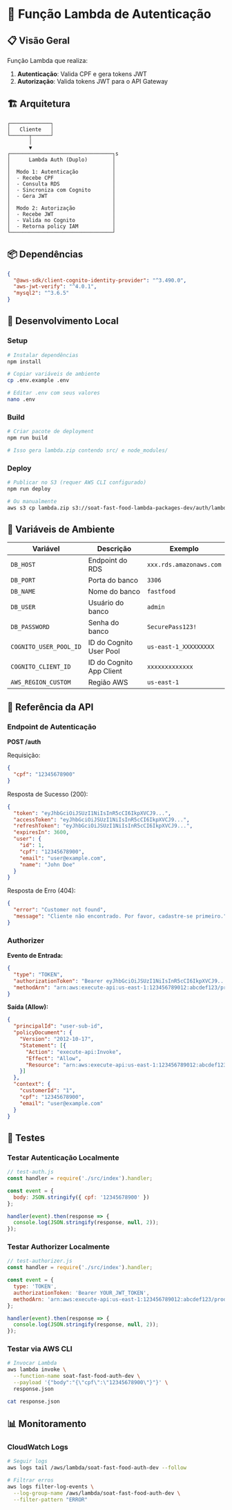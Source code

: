 # 🔐 Função Lambda de Autenticação

## 📋 Visão Geral

Função Lambda que realiza:
1. **Autenticação**: Valida CPF e gera tokens JWT
2. **Autorização**: Valida tokens JWT para o API Gateway

## 🏗️ Arquitetura

```
┌─────────────┐
│   Cliente   │
└──────┬──────┘
       │
       ▼
┌─────────────────────────────────┐s
│      Lambda Auth (Duplo)        │
│                                 │
│  Modo 1: Autenticação           │
│  - Recebe CPF                   │
│  - Consulta RDS                 │
│  - Sincroniza com Cognito       │
│  - Gera JWT                     │
│                                 │
│  Modo 2: Autorização            │
│  - Recebe JWT                   │
│  - Valida no Cognito            │
│  - Retorna policy IAM           │
└─────────────────────────────────┘
```

## 📦 Dependências

```json
{
  "@aws-sdk/client-cognito-identity-provider": "^3.490.0",
  "aws-jwt-verify": "^4.0.1",
  "mysql2": "^3.6.5"
}
```

## 🚀 Desenvolvimento Local

### Setup

```bash
# Instalar dependências
npm install

# Copiar variáveis de ambiente
cp .env.example .env

# Editar .env com seus valores
nano .env
```

### Build

```bash
# Criar pacote de deployment
npm run build

# Isso gera lambda.zip contendo src/ e node_modules/
```

### Deploy

```bash
# Publicar no S3 (requer AWS CLI configurado)
npm run deploy

# Ou manualmente
aws s3 cp lambda.zip s3://soat-fast-food-lambda-packages-dev/auth/lambda.zip
```

## 🔧 Variáveis de Ambiente

| Variável | Descrição | Exemplo |
|----------|-----------|---------|
| `DB_HOST` | Endpoint do RDS | `xxx.rds.amazonaws.com` |
| `DB_PORT` | Porta do banco | `3306` |
| `DB_NAME` | Nome do banco | `fastfood` |
| `DB_USER` | Usuário do banco | `admin` |
| `DB_PASSWORD` | Senha do banco | `SecurePass123!` |
| `COGNITO_USER_POOL_ID` | ID do Cognito User Pool | `us-east-1_XXXXXXXXX` |
| `COGNITO_CLIENT_ID` | ID do Cognito App Client | `xxxxxxxxxxxxx` |
| `AWS_REGION_CUSTOM` | Região AWS | `us-east-1` |

## 📝 Referência da API

### Endpoint de Autenticação

**POST /auth**

Requisição:
```json
{
  "cpf": "12345678900"
}
```

Resposta de Sucesso (200):
```json
{
  "token": "eyJhbGciOiJSUzI1NiIsInR5cCI6IkpXVCJ9...",
  "accessToken": "eyJhbGciOiJSUzI1NiIsInR5cCI6IkpXVCJ9...",
  "refreshToken": "eyJhbGciOiJSUzI1NiIsInR5cCI6IkpXVCJ9...",
  "expiresIn": 3600,
  "user": {
    "id": 1,
    "cpf": "12345678900",
    "email": "user@example.com",
    "name": "John Doe"
  }
}
```

Resposta de Erro (404):
```json
{
  "error": "Customer not found",
  "message": "Cliente não encontrado. Por favor, cadastre-se primeiro."
}
```

### Authorizer

**Evento de Entrada:**
```json
{
  "type": "TOKEN",
  "authorizationToken": "Bearer eyJhbGciOiJSUzI1NiIsInR5cCI6IkpXVCJ9...",
  "methodArn": "arn:aws:execute-api:us-east-1:123456789012:abcdef123/prod/GET/orders"
}
```

**Saída (Allow):**
```json
{
  "principalId": "user-sub-id",
  "policyDocument": {
    "Version": "2012-10-17",
    "Statement": [{
      "Action": "execute-api:Invoke",
      "Effect": "Allow",
      "Resource": "arn:aws:execute-api:us-east-1:123456789012:abcdef123/prod/GET/orders"
    }]
  },
  "context": {
    "customerId": "1",
    "cpf": "12345678900",
    "email": "user@example.com"
  }
}
```

## 🧪 Testes

### Testar Autenticação Localmente

```javascript
// test-auth.js
const handler = require('./src/index').handler;

const event = {
  body: JSON.stringify({ cpf: '12345678900' })
};

handler(event).then(response => {
  console.log(JSON.stringify(response, null, 2));
});
```

### Testar Authorizer Localmente

```javascript
// test-authorizer.js
const handler = require('./src/index').handler;

const event = {
  type: 'TOKEN',
  authorizationToken: 'Bearer YOUR_JWT_TOKEN',
  methodArn: 'arn:aws:execute-api:us-east-1:123456789012:abcdef123/prod/GET/orders'
};

handler(event).then(response => {
  console.log(JSON.stringify(response, null, 2));
});
```

### Testar via AWS CLI

```bash
# Invocar Lambda
aws lambda invoke \
  --function-name soat-fast-food-auth-dev \
  --payload '{"body":"{\"cpf\":\"12345678900\"}"}' \
  response.json

cat response.json
```

## 📊 Monitoramento

### CloudWatch Logs

```bash
# Seguir logs
aws logs tail /aws/lambda/soat-fast-food-auth-dev --follow

# Filtrar erros
aws logs filter-log-events \
  --log-group-name /aws/lambda/soat-fast-food-auth-dev \
  --filter-pattern "ERROR"
```
